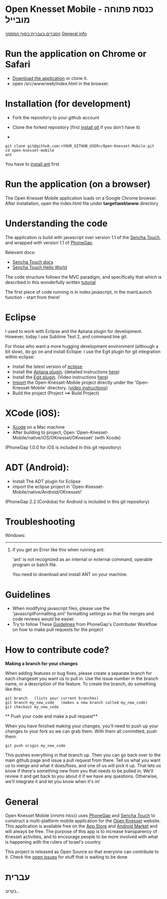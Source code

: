 Open Knesset Mobile - כנסת פתוחה מובייל
========
[הסברים בעברית בסוף המסמך](#%D7%A2%D7%91%D7%A8%D7%99%D7%AA)
[General info](#general)

Run the application on Chrome or Safari
========

 - [Download the application](https://github.com/gardenofwine/Open-Knesset-Mobile/archive/master.zip) or clone it.
 - open /src/www/web/index.html in the browser.

Installation (for development)
========

- Fork the repository to your github account
- Clone the forked repository (first [install git](http://help.github.com/win-set-up-git/) if you don't have it)

-

    git clone git@github.com:<YOUR_GITHUB_USER>/Open-Knesset-Mobile.git
    cd open-knesset-mobile
    ant

You have to [install ant](http://ant.apache.org/manual/install.html) first

Run the application (on a browser)
========

The Open Knesset Mobile application loads on a Google Chrome browser. After installation, open the index.html file under **target\web\www** directory


Understanding the code
========

The application is build with javascript over version 1.1 of the  [Sencha Touch](http://www.sencha.com/products/touch/), and wrapped with version 1.1 of [PhoneGap](http://phonegap.com/).

Relevant docs:

- [Sencha Touch docs](http://docs.sencha.com/touch/1-1/)
- [Sencha Touch Hello World](http://www.sencha.com/learn/hello-world/)

The code structure follows the MVC paradigm, and specifically that which is described in this wonderfully written [tutorial](http://www.onlinesolutionsdevelopment.com/blog/mobile-development/creating-a-sencha-touch-mvc-application-from-scratch-part-1/)

The first piece of code running is in index.javascript, in the mainLaunch function - start from there!


Eclipse
========

I used to work with Eclipse and the Aptana plugin for development. However, today I use Sublime Text 2, and command line git.

For those who want a more hugging development environment (although a bit slow), do go on and install Eclispe:
I use the Egit plugin for git integration within eclipse:

- Install the latest version of [eclipse](http://www.eclipse.org/downloads/?osType=win32)
- Install the [Aptana plugin](http://update1.aptana.org/studio/3.2/024747/index.html). (detailed instructions [here](http://www.aptana.com/docs/index.php/Plugging_Aptana_into_an_existing_Eclipse_configuration#Eclipse_3.2.2C_3.3_Instructions))
- Install the [Egit plugin](http://www.eclipse.org/egit/). (Video instructions [here](http://www.youtube.com/watch?v=I7fbCE5nWPU))
- [Import](http://help.eclipse.org/helios/index.jsp?topic=%2Forg.eclipse.platform.doc.user%2Ftasks%2Ftasks-importproject.htm) the Open-Knesset-Mobile project directly under the 'Open-Knesset-Mobile' directory. ([video instructions](http://www.youtube.com/watch?v=IkYngHQTx7Y))
- Build the project (Project ==> Build Project)

XCode (iOS):
=========

- [Xcode](https://developer.apple.com/xcode/index.php) on a Mac machine
- After building to project, Open 'Open-Knesset-Mobile/native/iOS/OKnesset/OKnesset' (with Xcode)

(PhoneGap 1.0.0 for iOS is included in this git repository)

ADT (Android):
========

- Install The ADT plugin for Eclipse
- import the eclipse project in 'Open-Knesset-Mobile/native/Android/OKnesset/'

(PhoneGap 2.2 (Cordoba) for Android is included in this git repository)


Troubleshooting
========

Windows:

--------

1) if you get an Error like this when running ant:

    'ant' is not recognized as an internal or external command,
    operable program or batch file.

   You need to download and install ANT on your machine.

Guidelines
========

- When modifying javascript files, please use the 'javascriptFormatting.xml' formatting settings so that file merges and code reviews would be easier.
- Try to follow These [Guidelines](http://wiki.phonegap.com/w/page/28618504/Git%3A%20Contributor%20Workflow) from PhoneGap's Contributer Workflow on how to make pull requests for the project

How to contribute code?
========
**Making a branch for your changes**

When adding features or bug fixes, please create a separate branch for each changeset you want us to pull in. Use the issue number in the branch name, or a description of the feature. To create the branch, do something like this:

	git branch   (lists your current branches)
	git branch my_new_code   (makes a new branch called my_new_code)
	git checkout my_new_code

** Push your code and make a pull request**

When you have finished making your changes, you'll need to push up your changes to your fork so we can grab them. With them all committed, push them:

	git push origin my_new_code

This pushes everything in that branch up. Then you can go back over to the main github page and issue a pull request from there.  Tell us what you want us to merge and what it does/fixes, and one of us will pick it up.
That lets us know if there's something new from you that needs to be pulled in. We'll review it and get back to you about it if we have any questions. Otherwise, we'll integrate it and let you know when it's in!

General
========
Open Knesset Mobile (כנסת פתוחה) uses [PhoneGap](http://www.phonegap.com) and [Sencha Touch](http://www.sencha.com/products/touch/) to construct a multi-platform mobile application for the [Open Knesset](http://www.oknesset.rog) website.
This application is available free on the [App Store](http://itunes.apple.com/us/app/id475096101) and [Android Market](https://market.android.com/details?id=org.oknesset) and will always be free.
The purpose of this app is to increase transparency of Knesset activities, and to encourage people to be more involved with what is happening with the rulers of Israel's country.

This project is released as Open Source so that everyone can contribute to it.
Check the [open issues](https://github.com/gardenofwine/Open-Knesset-Mobile/issues) for stuff that is waiting to be done

עברית
=======
בקרוב...